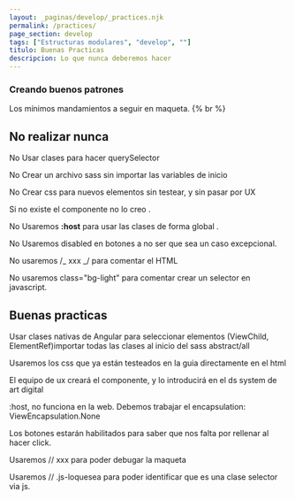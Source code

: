 ```yaml
---
layout: _paginas/develop/_practices.njk
permalink: /practices/
page_section: develop
tags: ["Estructuras modulares", "develop", ""]
titulo: Buenas Practicas
descripcion: Lo que nunca deberemos hacer
---
```

### Creando buenos patrones

Los mínimos mandamientos a seguir en maqueta.
{% br %}

## No realizar nunca

No Usar clases para hacer querySelector

No Crear un archivo sass sin importar las variables de inicio

No Crear css para nuevos elementos sin testear, y sin pasar por UX

Si no existe el componente no lo creo .

No Usaremos **:host** para usar las clases de forma global .

No Usaremos disabled en botones a no ser que sea un caso excepcional.

No usaremos /_ xxx _/ para comentar el HTML

No usaremos class="bg-light" para comentar crear un selector en javascript.


## Buenas practicas

Usar clases nativas de Angular para seleccionar elementos (ViewChild, ElementRef)importar todas las clases al inicio del sass abstract/all

Usaremos los css que ya están testeados en la guia directamente en el html

El equipo de ux creará el componente, y lo introducirá en el ds system de art digital

:host, no funciona en la web. Debemos trabajar el encapsulation: ViewEncapsulation.None

Los botones estarán habilitados para saber que nos falta por rellenar al hacer click.

Usaremos // xxx para poder debugar la maqueta

 Usaremos // .js-loquesea para poder identificar que es una clase selector via js.
